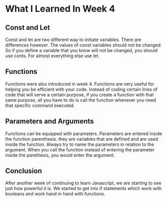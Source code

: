 # What I Learned In Week 4

## **Const and Let**
  Const and let are two different way to initiate variables. There are differences however. The values of const variables should not be changed. So if you define a variable that you know will not be changed, you should use conts. For almost everything else use let.
## **Functions**
  Functions were also introduced in week 4. Functions are very useful for helping you be efficient with your code. Instead of coding certain lines of code that will serve a certain purpose, if you create a function with that same purpose, all you have to do is call the function whenever you need that specific command executed. 
## **Parameters and Arguments**
  Functions can be equipped with parameters. Parameters are entered inside the function parenthesis. they are variables that are defined and are used inside the function. Always try to name the parameters in relation to the argument. When you call the function instead of entering the parameter inside the parethesis, you would enter the argument.

## **Conclusion**
  After another week of continuing to learn Javascript, we are starting to see just how powerful it is. We started to get into if statements which work with booleans and work hand in hand with functions.